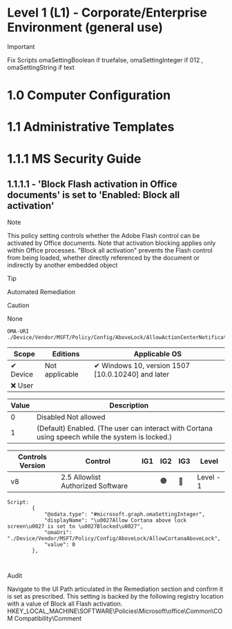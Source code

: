 # Level 1 (L1) - Corporate/Enterprise Environment (general use)

>[!IMPORTANT]
>Fix Scripts omaSettingBoolean if truefalse, omaSettingInteger if 012 , omaSettingString if text

# 1.0 Computer Configuration

# 1.1 Administrative Templates

# 1.1.1 MS Security Guide

## 1.1.1.1 - 'Block Flash activation in Office documents' is set to 'Enabled: Block all activation' 

>[!NOTE]
>This policy setting controls whether the Adobe Flash control can be activated by Office 
documents. Note that activation blocking applies only within Office processes. 
"Block all activation" prevents the Flash control from being loaded, whether directly 
referenced by the document or indirectly by another embedded object

>[!TIP]
>Automated Remediation

>[!CAUTION]
>None 

```
OMA-URI
./Device/Vendor/MSFT/Policy/Config/AboveLock/AllowActionCenterNotifications
```
|Scope | Editions| Applicable OS |
|---|---|---|
|✔ Device|Not applicable|✔ Windows 10, version 1507 [10.0.10240] and later|
|❌ User|||

|Value|Description| 
|---|---|
|0| Disabled Not allowed|
|1|(Default) Enabled. (The user can interact with Cortana using speech while the system is locked.)|

|Controls Version|Control|IG1|IG2|IG3|Level|
|---|---|---|---|---|---|
|v8|2.5 Allowlist Authorized Software||:orange_circle:|:large_blue_circle:|Level - 1|


```
Script:
        {
            "@odata.type": "#microsoft.graph.omaSettingInteger",
            "displayName": "\u0027Allow Cortana above lock screen\u0027 is set to \u0027Blocked\u0027",
            "omaUri": "./Device/Vendor/MSFT/Policy/Config/AboveLock/AllowCortanaAboveLock",
            "value": 0
        },
```


```


```
Audit

Navigate to the UI Path articulated in the Remediation section and confirm it is set as 
prescribed. This setting is backed by the following registry location with a value of Block 
all Flash activation. 
HKEY_LOCAL_MACHINE\SOFTWARE\Policies\Microsoft\office\Common\COM 
Compatibility\Comment

```